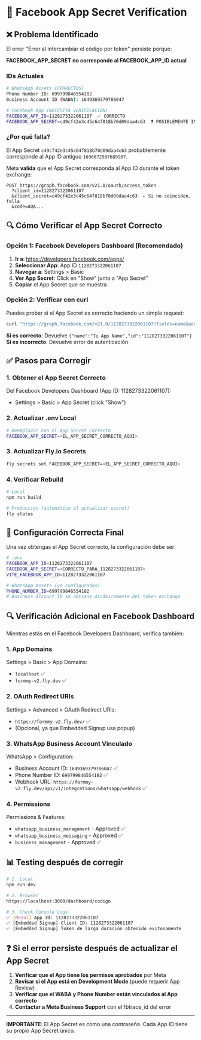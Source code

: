 # 🔐 Facebook App Secret Verification

## ❌ Problema Identificado

El error "Error al intercambiar el código por token" persiste porque:

**FACEBOOK_APP_SECRET no corresponde al FACEBOOK_APP_ID actual**

### IDs Actuales

```bash
# WhatsApp Assets (CORRECTOS)
Phone Number ID: 699799846554182
Business Account ID (WABA): 1649369379786047

# Facebook App (NECESITA VERIFICACIÓN)
FACEBOOK_APP_ID=1128273322061107  ✅ CORRECTO
FACEBOOK_APP_SECRET=c49cf42e3c45c64f818b70d09daa4c63  ❓ POSIBLEMENTE INCORRECTO
```

### ¿Por qué falla?

El App Secret `c49cf42e3c45c64f818b70d09daa4c63` probablemente corresponde al App ID antiguo `1696672987689907`.

Meta **valida** que el App Secret corresponda al App ID durante el token exchange:

```
POST https://graph.facebook.com/v21.0/oauth/access_token
  ?client_id=1128273322061107
  &client_secret=c49cf42e3c45c64f818b70d09daa4c63  ← Si no coinciden, falla
  &code=AQA...
```

## 🔍 Cómo Verificar el App Secret Correcto

### Opción 1: Facebook Developers Dashboard (Recomendado)

1. **Ir a**: https://developers.facebook.com/apps/
2. **Seleccionar App**: App ID `1128273322061107`
3. **Navegar a**: Settings > Basic
4. **Ver App Secret**: Click en "Show" junto a "App Secret"
5. **Copiar** el App Secret que se muestra

### Opción 2: Verificar con curl

Puedes probar si el App Secret es correcto haciendo un simple request:

```bash
curl "https://graph.facebook.com/v21.0/1128273322061107?fields=name&access_token=1128273322061107|c49cf42e3c45c64f818b70d09daa4c63"
```

**Si es correcto**: Devuelve `{"name":"Tu App Name","id":"1128273322061107"}`
**Si es incorrecto**: Devuelve error de autenticación

## ✅ Pasos para Corregir

### 1. Obtener el App Secret Correcto

Del Facebook Developers Dashboard (App ID: 1128273322061107):
- Settings > Basic > App Secret (click "Show")

### 2. Actualizar .env Local

```bash
# Reemplazar con el App Secret correcto
FACEBOOK_APP_SECRET=<EL_APP_SECRET_CORRECTO_AQUI>
```

### 3. Actualizar Fly.io Secrets

```bash
fly secrets set FACEBOOK_APP_SECRET=<EL_APP_SECRET_CORRECTO_AQUI>
```

### 4. Verificar Rebuild

```bash
# Local
npm run build

# Producción (automático al actualizar secret)
fly status
```

## 🎯 Configuración Correcta Final

Una vez obtengas el App Secret correcto, la configuración debe ser:

```bash
# .env
FACEBOOK_APP_ID=1128273322061107
FACEBOOK_APP_SECRET=<CORRECTO_PARA_1128273322061107>
VITE_FACEBOOK_APP_ID=1128273322061107

# WhatsApp Assets (ya configurados)
PHONE_NUMBER_ID=699799846554182
# Business Account ID se obtiene dinámicamente del token exchange
```

## 🔍 Verificación Adicional en Facebook Dashboard

Mientras estás en el Facebook Developers Dashboard, verifica también:

### 1. App Domains
Settings > Basic > App Domains:
- `localhost` ✅
- `formmy-v2.fly.dev` ✅

### 2. OAuth Redirect URIs
Settings > Advanced > OAuth Redirect URIs:
- `https://formmy-v2.fly.dev/` ✅
- (Opcional, ya que Embedded Signup usa popup)

### 3. WhatsApp Business Account Vinculado
WhatsApp > Configuration:
- Business Account ID: `1649369379786047` ✅
- Phone Number ID: `699799846554182` ✅
- Webhook URL: `https://formmy-v2.fly.dev/api/v1/integrations/whatsapp/webhook` ✅

### 4. Permissions
Permissions & Features:
- `whatsapp_business_management` - Approved ✅
- `whatsapp_business_messaging` - Approved ✅
- `business_management` - Approved ✅

## 📊 Testing después de corregir

```bash
# 1. Local
npm run dev

# 2. Browser
https://localhost:3000/dashboard/codigo

# 3. Check Console Logs
✅ [Modal] App ID: 1128273322061107
✅ [Embedded Signup] Client ID: 1128273322061107
✅ [Embedded Signup] Token de larga duración obtenido exitosamente
```

## ❓ Si el error persiste después de actualizar el App Secret

1. **Verificar que el App tiene los permisos aprobados** por Meta
2. **Revisar si el App está en Development Mode** (puede requerir App Review)
3. **Verificar que el WABA y Phone Number están vinculados al App correcto**
4. **Contactar a Meta Business Support** con el fbtrace_id del error

---

**IMPORTANTE**: El App Secret es como una contraseña. Cada App ID tiene su propio App Secret único.
